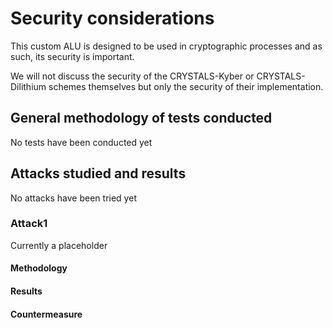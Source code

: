 # Security considerations

This custom ALU is designed to be used in cryptographic processes and as such, its security is important.

We will not discuss the security of the CRYSTALS-Kyber or CRYSTALS-Dilithium schemes themselves but only the security of their implementation.

## General methodology of tests conducted

No tests have been conducted yet

## Attacks studied and results

No attacks have been tried yet

### Attack1

Currently a placeholder

#### Methodology

#### Results

#### Countermeasure
